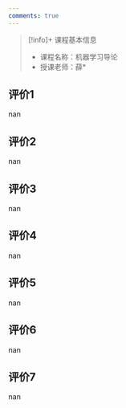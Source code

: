 ```yaml
---
comments: true
---
```


>[!info]+ 课程基本信息
>
> - 课程名称：机器学习导论
> - 授课老师：薛*

## 评价1

nan
## 评价2

nan
## 评价3

nan
## 评价4

nan
## 评价5

nan
## 评价6

nan
## 评价7

nan
